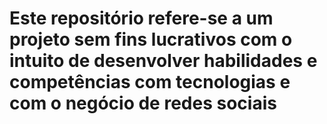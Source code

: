 # Este repositório refere-se a um projeto sem fins lucrativos com o intuito de desenvolver habilidades e competências com tecnologias e com o negócio de redes sociais
